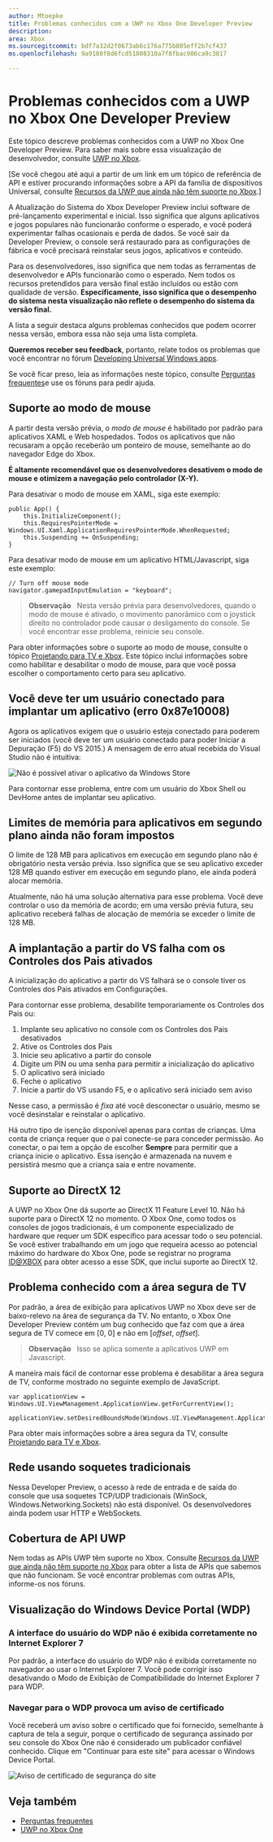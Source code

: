 ```yaml
---
author: Mtoepke
title: Problemas conhecidos com a UWP no Xbox One Developer Preview
description: 
area: Xbox
ms.sourcegitcommit: bdf7a32d2f0673ab6c176a775b805eff2b7cf437
ms.openlocfilehash: 9a9180f8d6fcd51808310a7f8fbac986ca9c3817

---
```


# Problemas conhecidos com a UWP no Xbox One Developer Preview

Este tópico descreve problemas conhecidos com a UWP no Xbox One Developer Preview. Para saber mais sobre essa visualização de desenvolvedor, consulte [UWP no Xbox](index.md). 

\[Se você chegou até aqui a partir de um link em um tópico de referência de API e estiver procurando informações sobre a API da família de dispositivos Universal, consulte [Recursos da UWP que ainda não têm suporte no Xbox](http://go.microsoft.com/fwlink/?LinkID=760755).\]

A Atualização do Sistema do Xbox Developer Preview inclui software de pré-lançamento experimental e inicial. Isso significa que alguns aplicativos e jogos populares não funcionarão conforme o esperado, e você poderá experimentar falhas ocasionais e perda de dados. Se você sair da Developer Preview, o console será restaurado para as configurações de fábrica e você precisará reinstalar seus jogos, aplicativos e conteúdo.

Para os desenvolvedores, isso significa que nem todas as ferramentas de desenvolvedor e APIs funcionarão como o esperado. Nem todos os recursos pretendidos para versão final estão incluídos ou estão com qualidade de versão. 
**Especificamente, isso significa que o desempenho do sistema nesta visualização não reflete o desempenho do sistema da versão final.**

A lista a seguir destaca alguns problemas conhecidos que podem ocorrer nessa versão, embora essa não seja uma lista completa. 

**Queremos receber seu feedback**, portanto, relate todos os problemas que você encontrar no fórum [Developing Universal Windows apps](https://social.msdn.microsoft.com/Forums/windowsapps/en-US/home?forum=wpdevelop). 

Se você ficar preso, leia as informações neste tópico, consulte [Perguntas frequentes](frequently-asked-questions.md)e use os fóruns para pedir ajuda.


<!--## Developing games-->

## Suporte ao modo de mouse

A partir desta versão prévia, o _modo de mouse_ é habilitado por padrão para aplicativos XAML e Web hospedados. Todos os aplicativos que não recusaram a opção receberão um ponteiro de mouse, semelhante ao do navegador Edge do Xbox.

**É altamente recomendável que os desenvolvedores desativem o modo de mouse e otimizem a navegação pelo controlador (X-Y).**

Para desativar o modo de mouse em XAML, siga este exemplo:

```code
public App() {
    this.InitializeComponent();
    this.RequiresPointerMode = Windows.UI.Xaml.ApplicationRequiresPointerMode.WhenRequested;
    this.Suspending += OnSuspending;
}
```

Para desativar modo de mouse em um aplicativo HTML/Javascript, siga este exemplo:

```code
// Turn off mouse mode
navigator.gamepadInputEmulation = "keyboard";
```

> **Observação**
            &nbsp;&nbsp;Nesta versão prévia para desenvolvedores, quando o modo de mouse é ativado, o movimento panorâmico com o joystick direito no controlador pode causar o desligamento do console. Se você encontrar esse problema, reinicie seu console.

Para obter informações sobre o suporte ao modo de mouse, consulte o tópico [Projetando para TV e Xbox](https://msdn.microsoft.com/en-us/windows/uwp/input-and-devices/designing-for-tv?f=255&MSPPError=-2147217396#mouse-mode). Este tópico inclui informações sobre como habilitar e desabilitar o modo de mouse, para que você possa escolher o comportamento certo para seu aplicativo.

## Você deve ter um usuário conectado para implantar um aplicativo (erro 0x87e10008)

Agora os aplicativos exigem que o usuário esteja conectado para poderem ser iniciados (você deve ter um usuário conectado para poder Iniciar a Depuração (F5) do VS 2015.) A mensagem de erro atual recebida do Visual Studio não é intuitiva:
 
![Não é possível ativar o aplicativo da Windows Store](images/windows-store-app-activation-error.jpg)
 
Para contornar esse problema, entre com um usuário do Xbox Shell ou DevHome antes de implantar seu aplicativo.
 
## Limites de memória para aplicativos em segundo plano ainda não foram impostos
 
O limite de 128 MB para aplicativos em execução em segundo plano não é obrigatório nesta versão prévia. Isso significa que se seu aplicativo exceder 128 MB quando estiver em execução em segundo plano, ele ainda poderá alocar memória.
 
Atualmente, não há uma solução alternativa para esse problema. Você deve controlar o uso da memória de acordo; em uma versão prévia futura, seu aplicativo receberá falhas de alocação de memória se exceder o limite de 128 MB.
 
## A implantação a partir do VS falha com os Controles dos Pais ativados

A inicialização do aplicativo a partir do VS falhará se o console tiver os Controles dos Pais ativados em Configurações.

Para contornar esse problema, desabilite temporariamente os Controles dos Pais ou:
1. Implante seu aplicativo no console com os Controles dos Pais desativados
2. Ative os Controles dos Pais
3. Inicie seu aplicativo a partir do console
4. Digite um PIN ou uma senha para permitir a inicialização do aplicativo
5. O aplicativo será iniciado
6. Feche o aplicativo
7. Inicie a partir do VS usando F5, e o aplicativo será iniciado sem aviso

Nesse caso, a permissão é _fixa_ até você desconectar o usuário, mesmo se você desinstalar e reinstalar o aplicativo.
 
Há outro tipo de isenção disponível apenas para contas de crianças. Uma conta de criança requer que o pai conecte-se para conceder permissão. Ao conectar, o pai tem a opção de escolher **Sempre** para permitir que a criança inicie o aplicativo. Essa isenção é armazenada na nuvem e persistirá mesmo que a criança saia e entre novamente.   

<!--### x86 vs. x64

By the time we release later this year, we will have great support for both x86 and x64, and we do support x86 in this preview. 
However, x64 has had much more testing to date (the Xbox shell and all of the apps running on the console today are x64), and so we recommend using x64 for your projects. 
This is particularly true for games.

If you decide to use x86, please report any issues you see on the forum.

Also see [Switching build flavors can cause deployment failures](known-issues.md#switching-build-flavors-can-cause-deployment-failures) later on this page.-->

<!--### Game engines

We have tested some popular game engines, but not all of them, and our test coverage for this preview has not been comprehensive. 
Your mileage may vary. 

The following game engines have been confirmed to work:
* [Construct 2](https://www.scirra.com/)

There are likely others that are working too. We would love to get your feedback on what you find. 
Please use the forum to report any issues you see.-->

## Suporte ao DirectX 12

A UWP no Xbox One dá suporte ao DirectX 11 Feature Level 10. Não há suporte para o DirectX 12 no momento. O Xbox One, como todos os consoles de jogos tradicionais, é um componente especializado de hardware que requer um SDK específico para acessar todo o seu potencial. Se você estiver trabalhando em um jogo que requeira acesso ao potencial máximo do hardware do Xbox One, pode se registrar no programa [ID@XBOX](http://www.xbox.com/en-us/Developers/id) para obter acesso a esse SDK, que inclui suporte ao DirectX 12.

<!-- ### Xbox One Developer Preview disables game streaming to Windows 10

Activating the Xbox One Developer Preview on your console will prevent you from streaming games from your Xbox One to the Xbox app on Windows 10, even if your console is set to retail mode. 
To restore the game streaming feature, you must leave the developer preview. -->

## Problema conhecido com a área segura de TV

Por padrão, a área de exibição para aplicativos UWP no Xbox deve ser de baixo-relevo na área de segurança da TV. No entanto, o Xbox One Developer Preview contém um bug conhecido que faz com que a área segura de TV comece em [0, 0] e não em [_offset_, _offset_].

> **Observação**
            &nbsp;&nbsp;Isso se aplica somente a aplicativos UWP em Javascript.

A maneira mais fácil de contornar esse problema é desabilitar a área segura de TV, conforme mostrado no seguinte exemplo de JavaScript.

    var applicationView = Windows.UI.ViewManagement.ApplicationView.getForCurrentView();

    applicationView.setDesiredBoundsMode(Windows.UI.ViewManagement.ApplicationViewBoundsMode.useCoreWindow);

Para obter mais informações sobre a área segura da TV, consulte [Projetando para TV e Xbox](https://msdn.microsoft.com/windows/uwp/input-and-devices/designing-for-tv).

<!--## System resources for UWP apps and games on Xbox One

UWP apps and games running on Xbox One share resources with the system and other apps, and so the system governs the resources that are available to any one game or app. 
If you are running into memory or performance issues, this may be why. 
For more details, see [System resources for UWP apps and games on Xbox One](system-resource-allocation.md).-->


## Rede usando soquetes tradicionais

Nessa Developer Preview, o acesso à rede de entrada e de saída do console que usa soquetes TCP/UDP tradicionais (WinSock, Windows.Networking.Sockets) não está disponível. Os desenvolvedores ainda podem usar HTTP e WebSockets. 


## Cobertura de API UWP

Nem todas as APIs UWP têm suporte no Xbox. Consulte [Recursos da UWP que ainda não têm suporte no Xbox](http://go.microsoft.com/fwlink/p/?LinkId=760755) para obter a lista de APIs que sabemos que não funcionam. Se você encontrar problemas com outras APIs, informe-os nos fóruns. 

<!--## XAML controls do not look like or behave like the controls in the Xbox One shell

In this developer preview, the XAML controls are not in their final form. In particular:
* Gamepad X-Y navigation does not work reliably for all controls.
* Controls do not look like controls in the Xbox shell. This includes the control focus rectangle.
* Navigating between controls does not automatically make “navigation sounds.”

These issues will be addressed in a future developer preview.-->

<!--## Visual Studio and deployment issues

### Switching build flavors can cause deployment failures

Switching between Debug and Release builds, or between x86 and x64, or between Managed and .Net Native builds, can cause deployment failures. 

The simplest way to avoid these issues for this preview is to stick to Debug and one architecture. 

If you do hit this issue, uninstalling your app in the Collections app on your Xbox One will typically resolve it.

> ****&nbsp;&nbsp;Uninstalling your app from Windows Device Portal (WDP) will not resolve the issue.

If your issues persist, uninstall your app or game in the Collections app, leave Developer Mode, restart to Retail Mode and then switch back to Developer Mode.
You may also need to restart Visual Studio and clean your solution.

For more information, see the “Fixing deployment failures” section in [Frequently asked questions](frequently-asked-questions.md).

### Uninstalling an app while you are debugging it in Visual Studio will cause it to fail silently

Attempting to uninstall an app that is running under the debugger via the WDP “Installed Apps” tool will cause it to silently fail. 
The workaround is to stop debugging the app in Visual Studio before attempting to remove it via WDP.

### Visual Studio/Xbox PIN pairing failures

It is possible to get into a state where the PIN pairing between Visual Studio and your Xbox One gets out of sync. 
If PIN pairing fails, use the “Remove all pairings” button in Dev Home, restart Xbox One, restart your development PC, and then try again.--> 


## Visualização do Windows Device Portal (WDP)

<!--### Starting WDP from Dev Home crashes Dev Home

When you start WDP in Dev Home, it will cause Dev Home to crash after you have entered your user name and password and selected **Save**. 
The credentials are saved but WDP is not started. 
You can start WDP by restarting Xbox One.--> 

<!--### Disabling WDP in Dev Home does not work

If you disable WDP in Dev Home, it will be turned off. 
However, when you restart your Xbox One, WDP will be started again. 
You can work around this issue by using **Reset and keep my games & apps** to delete any stored state on your Xbox One. 
Go to Settings > System > Console info & updates > Reset console, and then select the **Reset and keep my games & apps** button.

> **Caution**&nbsp;&nbsp;Doing this will delete all saved settings on your Xbox One including wireless settings, user accounts and any game progress that has not been saved to cloud storage.

> **Caution**&nbsp;&nbsp;DO NOT select the **Reset and remove everything** button.
This will delete all of your games, apps, settings and content, deactivate Developer Mode, and remove you console from the Developer Preview group.

### The columns in the “Running Apps” table do not update predictably. 

Sometimes this is resolved by sorting a column on the table.-->

### A interface do usuário do WDP não é exibida corretamente no Internet Explorer 7 

Por padrão, a interface do usuário do WDP não é exibida corretamente no navegador ao usar o Internet Explorer 7. Você pode corrigir isso desativando o Modo de Exibição de Compatibilidade do Internet Explorer 7 para WDP.

### Navegar para o WDP provoca um aviso de certificado

Você receberá um aviso sobre o certificado que foi fornecido, semelhante à captura de tela a seguir, porque o certificado de segurança assinado por seu console do Xbox One não é considerado um publicador confiável conhecido. Clique em "Continuar para este site" para acessar o Windows Device Portal.

![Aviso de certificado de segurança do site](images/security_cert_warning.jpg)

<!--## Dev Home

Occasionally, selecting the “Manage Windows Device Portal” option in Dev Home will cause Dev Home to silently exit to the Home screen. 
This is caused by a failure in the WDP infrastructure on the console and can be resolved by restarting the console.-->

## Veja também
- [Perguntas frequentes](frequently-asked-questions.md)
- [UWP no Xbox One](index.md)



<!--HONumber=Jun16_HO4-->


